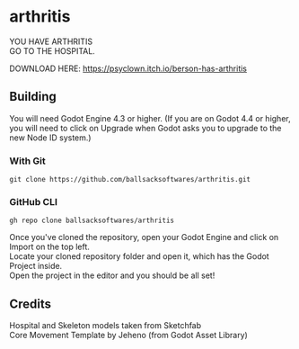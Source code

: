 # arthritis

YOU HAVE ARTHRITIS\
GO TO THE HOSPITAL.

DOWNLOAD HERE: https://psyclown.itch.io/berson-has-arthritis

## Building
You will need Godot Engine 4.3 or higher. (If you are on Godot 4.4 or higher, you will need to click on Upgrade when Godot asks you to upgrade to the new Node ID system.)

### With Git
```git clone https://github.com/ballsacksoftwares/arthritis.git```
### GitHub CLI
```gh repo clone ballsacksoftwares/arthritis```

Once you've cloned the repository, open your Godot Engine and click on Import on the top left.\
Locate your cloned repository folder and open it, which has the Godot Project inside.\
Open the project in the editor and you should be all set!

## Credits
Hospital and Skeleton models taken from Sketchfab\
Core Movement Template by Jeheno (from Godot Asset Library)
